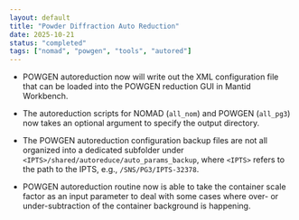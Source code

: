 ```yaml
---
layout: default
title: "Powder Diffraction Auto Reduction"
date: 2025-10-21
status: "completed"
tags: ["nomad", "powgen", "tools", "autored"]
---
```


- POWGEN autoreduction now will write out the XML configuration file that can be loaded into the POWGEN reduction GUI in Mantid Workbench.

- The autoreduction scripts for NOMAD (`all_nom`) and POWGEN (`all_pg3`) now takes an optional argument to specify the output directory. 

- The POWGEN autoreduction configuration backup files are not all organized into a dedicated subfolder under `<IPTS>/shared/autoreduce/auto_params_backup`, where `<IPTS>` refers to the path to the IPTS, e.g., `/SNS/PG3/IPTS-32378`.

- POWGEN autoreduction routine now is able to take the container scale factor as an input parameter to deal with some cases where over- or under-subtraction of the container background is happening.